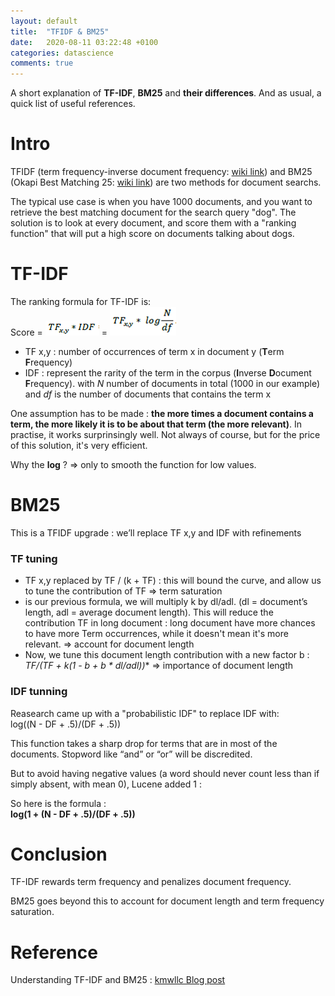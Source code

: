 ```yaml
---
layout: default
title:  "TFIDF & BM25"
date:   2020-08-11 03:22:48 +0100
categories: datascience
comments: true
---
```


A short explanation of **TF-IDF**, **BM25** and **their differences**. And as usual, a quick list of useful references.  


# Intro
TFIDF (term frequency-inverse document frequency: [wiki link](https://en.wikipedia.org/wiki/Tf%E2%80%93idf)) and BM25 (Okapi Best Matching 25: [wiki link](https://fr.wikipedia.org/wiki/TF-IDF)) are two methods for document searchs.

The typical use case is when you have 1000 documents, and you want to retrieve the best matching document for the search query "dog". The solution is to look at every document, and score them with a "ranking function" that will put a high score on documents talking about dogs.

# TF-IDF

The ranking formula for TF-IDF is:  
Score = ![result2](/assets/img/tfidf-formula.png) = ![result2](/assets/img/tfidf-log.png)

- TF x,y : number of occurrences of term x in document y (**T**erm **F**requency)
- IDF : represent the rarity of the term in the corpus (**I**nverse **D**ocument **F**requency). with _N_ number of documents in total (1000 in our example) and _df_ is the number of documents that contains the term x

One assumption has to be made :  **the more times a document contains a term, the more likely it is to be about that term (the more relevant)**. In practise, it works surprinsingly well. Not always of course, but for the price of this solution, it's very efficient.

Why the **log** ? => only to smooth the function for low values.

# BM25
 This is a TFIDF upgrade : we’ll replace TF x,y and IDF with refinements

### TF tuning
- TF x,y replaced by TF / (k + TF) : this will bound the curve, and allow us to tune the contribution of TF =>  term saturation
- is our previous formula, we will multiply k by dl/adl. (dl = document’s length, adl = average document length). This will reduce the contribution TF in long document : long document have more chances to have more Term occurrences, while it doesn't mean it's more relevant. => account for document length
- Now, we tune this document length contribution with a new factor b : **TF/(TF + k*(1 - b + b * dl/adl))** => importance of document length

### IDF tunning
Reasearch came up with a "probabilistic IDF" to replace IDF with:  
log((N - DF + .5)/(DF + .5))

This function takes a sharp drop for terms that are in most of the documents. Stopword like “and” or “or” will be discredited.

But to avoid having negative values (a word should never count less than if simply absent, with mean 0), Lucene added 1 :  

So here is the formula :  
**log(1 + (N - DF + .5)/(DF + .5))**

# Conclusion

TF-IDF rewards term frequency and penalizes document frequency.  

BM25 goes beyond this to account for document length and term frequency saturation.



# Reference

Understanding TF-IDF and BM25 : [kmwllc Blog post](http://www.kmwllc.com/index.php/2020/03/20/understanding-tf-idf-and-bm25/)  
